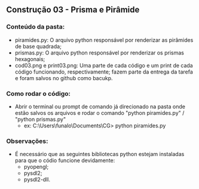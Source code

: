 ## Construção 03 - Prisma e Pirâmide

### Conteúdo da pasta:
- piramides.py: O arquivo python responsável por renderizar as pirâmides de base quadrada;
- prismas.py: O arquivo python responsável por renderizar os prismas hexagonais;
- cod03.png e print03.png: Uma parte de cada código e um print de cada código funcionando, respectivamente; fazem parte da entrega da tarefa e foram salvos no github como bacukp.

### Como rodar o código:
- Abrir o terminal ou prompt de comando já direcionado na pasta onde estão salvos os arquivos e rodar o comando "python piramides.py" / "python prismas.py"
  - ex: C:\Users\funalo\Documents\CG> python piramides.py

### Observações:
- É necessário que as seguintes bibliotecas python estejam instaladas para que o códio funcione devidamente:
  - pyopengl;
  - pysdl2;
  - pysdl2-dll.

